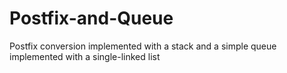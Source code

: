 # Postfix-and-Queue
Postfix conversion implemented with a stack and a simple queue implemented with a single-linked list
